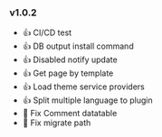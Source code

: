 ### v1.0.2 
* :+1: CI/CD test
* :+1: DB output install command
* :+1: Disabled notify update
* :+1: Get page by template
* :+1: Load theme service providers
* :+1: Split multiple language to plugin
* :bug: Fix Comment datatable
* :bug: Fix migrate path